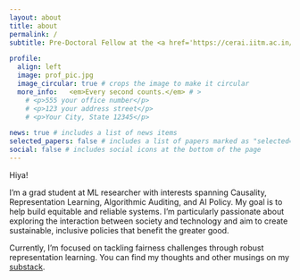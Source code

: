 ```yaml
---
layout: about
title: about
permalink: /
subtitle: Pre-Doctoral Fellow at the <a href='https://cerai.iitm.ac.in/'>Centre for Responsible AI, IIT Madras</a>. 

profile:
  align: left
  image: prof_pic.jpg
  image_circular: true # crops the image to make it circular
  more_info:   <em>Every second counts.</em> # >
    # <p>555 your office number</p>
    # <p>123 your address street</p>
    # <p>Your City, State 12345</p>

news: true # includes a list of news items
selected_papers: false # includes a list of papers marked as "selected={true}"
social: false # includes social icons at the bottom of the page
---
```


Hiya!

I’m a grad student at  ML researcher with interests spanning Causality, Representation Learning, Algorithmic Auditing, and AI Policy. My goal is to help build equitable and reliable systems. I’m particularly passionate about exploring the interaction between society and technology and aim to create sustainable, inclusive policies that benefit the greater good.

Currently, I’m focused on tackling fairness challenges through robust representation learning. You can find my thoughts and other musings on my [substack](https://substack.com/profile/176371536-ambreesh-parthasarathy?r=2x095c&utm_campaign=profile&utm_medium=profile-page).
